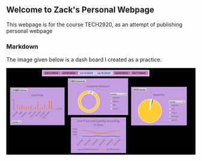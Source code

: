 ## Welcome to Zack's Personal Webpage

This webpage is for the course TECH2920, as an attempt of publishing personal webpage

### Markdown

The image given below is a dash board I created as a practice.

![Image text](https://github.com/AJDiin/AJDiin.github.io/blob/main/Dash%20Board.png?raw=true)
